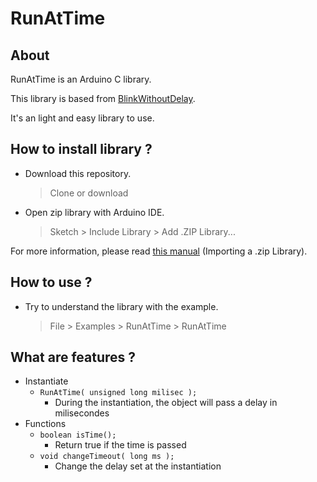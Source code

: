 # RunAtTime

## About
RunAtTime is an Arduino C library. 

This library is based from [BlinkWithoutDelay](https://www.arduino.cc/en/Tutorial/BlinkWithoutDelay).

It's an light and easy library to use.

## How to install library ?
- Download this repository.

    > Clone or download
    
- Open zip library with Arduino IDE.

    > Sketch > Include Library > Add .ZIP Library...

For more information, please read [this manual](https://www.arduino.cc/en/Guide/Libraries#toc4) (Importing a .zip Library).

## How to use ?
- Try to understand the library with the example.

    > File > Examples > RunAtTime > RunAtTime

## What are features ?
- Instantiate
    - `RunAtTime( unsigned long milisec );` 
        - During the instantiation, the object will pass a delay in milisecondes
- Functions
    - `boolean isTime();` 
        - Return true if the time is passed
    - `void changeTimeout( long ms );`
        - Change the delay set at the instantiation
